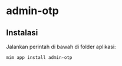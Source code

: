 # admin-otp

## Instalasi

Jalankan perintah di bawah di folder aplikasi:

```
mim app install admin-otp
```
